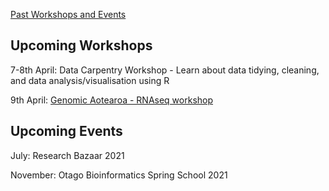 [Past Workshops and Events](past)

## Upcoming Workshops

7-8th April: Data Carpentry Workshop - Learn about data tidying, cleaning, and data analysis/visualisation using R

9th April: [Genomic Aotearoa - RNAseq workshop](https://www.eventbrite.co.nz/e/rna-seq-workshop-otago-tickets-144284792699)

## Upcoming Events

July: Research Bazaar 2021

November: Otago Bioinformatics Spring School 2021
